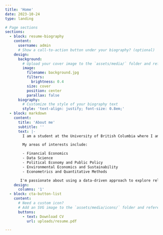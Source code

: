 ```yaml
---
title: 'Home'
date: 2023-10-24
type: landing

# Page sections
sections:
  - block: resume-biography
    content:
      username: admin
      # Show a call-to-action button under your biography? (optional)
    design:
      background:
        # Upload your cover image to the `assets/media/` folder and reference it here
        image:
          filename: background.jpg
          filters:
            brightness: 0.4
          size: cover
          position: center
          parallax: false
      biography:
        # Customize the style of your biography text
        style: 'text-align: justify; font-size: 0.8em;'
  - block: markdown
    content:
      title: 'About me'
      subtitle: ''
      text: |-
        I am a student at the University of British Columbia where I am currently majoring in Statistics & Economics.

        My areas of interests include:

        - Financial Economics
        - Data Science
        - Political Economy and Public Policy
        - Environmental Economics and Sustainability
        - Econometrics and Quantitative Methods

       I'm passionate about using a data-driven approach to explore relationships, answer questions, and provide meaningful recommendations. Although I am most experienced working with financial data, I am always excited to work with different datasets and learn about different industries and projects, as I believe in lifelong learning.
    design:
      columns: '1'
  - block: cta-button-list
    content:
      # Need a custom icon?
      # Add an SVG image to the `assets/media/icons/` folder and reference it in the `icon` field below
      buttons:
        - text: Download CV
          url: uploads/resume.pdf

---
```

